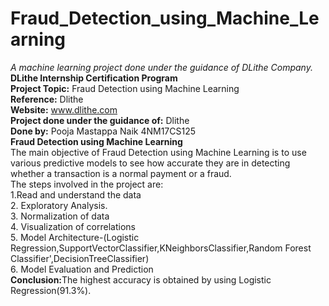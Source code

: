 # Fraud_Detection_using_Machine_Learning
<i>A machine learning project done under the guidance of DLithe Company.</i></br>
<b>DLithe Internship Certification Program</b>
</br><b>Project Topic:</b>
Fraud Detection using Machine Learning
</br><b>Reference:</b>
Dlithe
</br><b>Website:</b>
www.dlithe.com
</br><b>Project done under the guidance of:</b>
Dlithe
</br><b>Done by:</b>
Pooja Mastappa Naik 4NM17CS125</br>
<b>Fraud Detection using Machine Learning</b>
</br>The main objective of Fraud Detection using Machine Learning is to use various predictive models to see how accurate they are in detecting whether a transaction is a normal payment or a fraud.
</br>The steps involved in the project are:
</br>
1.Read and understand the data</br>2. Exploratory Analysis.</br>3. Normalization of data</br>4. Visualization of correlations</br>5. Model Architecture-(Logistic Regression,SupportVectorClassifier,KNeighborsClassifier,Random Forest Classifier',DecisionTreeClassifier)</br>6. Model Evaluation and Prediction</br><b>Conclusion:</b>The highest accuracy is obtained by using Logistic Regression(91.3%).


